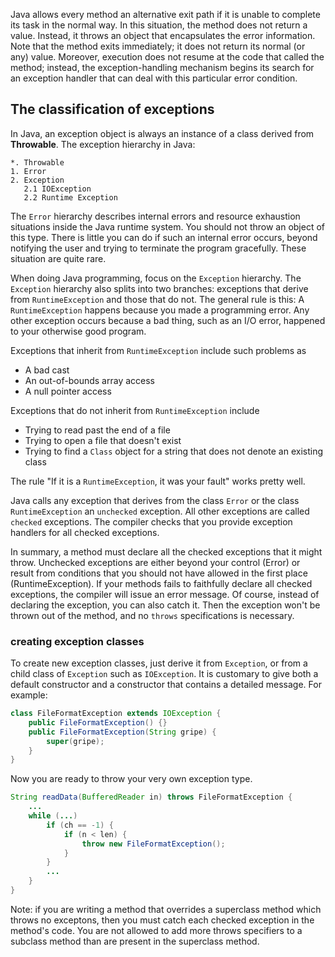 Java allows every method an alternative exit path if it is unable to complete its task in the normal way. In this situation, the method does not return a value. Instead, it throws an object that encapsulates the error information. Note that the method exits immediately; it does not return its normal (or any) value. Moreover, execution does not resume at the code that called the method; instead, the exception-handling mechanism begins its search for an exception handler that can deal with this particular error condition.

## The classification of exceptions
In Java, an exception object is always an instance of a class derived from **Throwable**. The exception hierarchy in Java:
```
*. Throwable
1. Error
2. Exception
   2.1 IOException
   2.2 Runtime Exception
```

The `Error` hierarchy describes internal errors and resource exhaustion situations inside the Java runtime system. You should not throw an object of this type. There is little you can do if such an internal error occurs, beyond notifying the user and trying to terminate the program gracefully. These situation are quite rare.


When doing Java programming, focus on the `Exception` hierarchy. The `Exception` hierarchy also splits into two branches: exceptions that derive from `RuntimeException` and those that do not. The general rule is this: A `RuntimeException` happens because you made a programming error. Any other exception occurs because a bad thing, such as an I/O error, happened to your otherwise good program.


Exceptions that inherit from `RuntimeException` include such problems as
* A bad cast
* An out-of-bounds array access
* A null pointer access


Exceptions that do not inherit from `RuntimeException` include
* Trying to read past the end of a file
* Trying to open a file that doesn't exist
* Trying to find a `Class` object for a string that does not denote an existing class


The rule "If it is a `RuntimeException`, it was your fault" works pretty well.


Java calls any exception that derives from the class `Error` or the class `RuntimeException` an `unchecked` exception. All other exceptions are called `checked` exceptions. The compiler checks that you provide exception handlers for all checked exceptions.


In summary, a method must declare all the checked exceptions that it might throw. Unchecked exceptions are either beyond your control (Error) or result from conditions that you should not have allowed in the first place (RuntimeException). If your methods fails to faithfully declare all checked exceptions, the compiler will issue an error message. Of course, instead of declaring the exception, you can also catch it. Then the exception won't be thrown out of the method, and no `throws` specifications is necessary. 



### creating exception classes
To create new exception classes, just derive it from `Exception`, or from a child class of `Exception` such as `IOException`. It is customary to give both a default constructor and a constructor that contains a detailed message. For example:
```java
class FileFormatException extends IOException {
    public FileFormatException() {}
    public FileFormatException(String gripe) {
        super(gripe);
    }
}
```
Now you are ready to throw your very own exception type.
```java
String readData(BufferedReader in) throws FileFormatException {
    ...
    while (...)
        if (ch == -1) {
            if (n < len) {
                throw new FileFormatException();
            }
        }
        ...
    }
}
```


Note: if you are writing a method that overrides a superclass method which throws no exceptons, then you must catch each checked exception in the method's code. You are not allowed to add more throws specifiers to a subclass method than are present in the superclass method.




